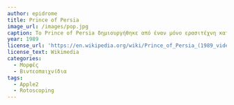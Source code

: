 ```yaml
---
author: epidrome
title: Prince of Persia 
image_url: /images/pop.jpg
caption: Το Prince of Persia δημιουργήθηκε από έναν μόνο ερασιτέχνη κατασκευαστή που ϋοθέτησε την ροτοσκοπική κινηματογραφιή τεχνική για να πετύχει φυσική κίνηση των γραφικών τα οποία αναπτύχθηκαν απευθείας με γλώσσα μηχανής. Τόσο το αρχικό λογισμικό, όσο και τα επόμενα, καθώς και οι συνέχειες που δημιουργήθηκαν αποτελούν σημείο αναφοράς για τρεις δεκαετίες, αλλά και για την ωρίμανση του κλάδου που εξάγει πλέον ιδέες προς τις παραδοσιακές ταινίες και βιβλία. 
year: 1989 
license_url: 'https://en.wikipedia.org/wiki/Prince_of_Persia_(1989_video_game)#/media/File:Prince_of_Persia_1_-_MS-DOS_-_Gameplay.gif'
license_text: Wikimedia 
categories:
  - Μορφές
  - Βιντεοπαιχνίδια 
tags:
  - Apple2
  - Rotoscoping 
---
```


